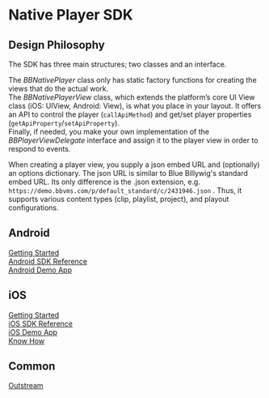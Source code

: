 # Native Player SDK

## Design Philosophy

The SDK has three main structures; two classes and an interface.  

The *BBNativePlayer* class only has static factory functions for creating the views that do the actual work.  
The *BBNativePlayerView* class, which extends the platform’s core UI View class (iOS: UIView, Android: View), is what you place in your layout. 
It offers an API to control the player (`callApiMethod`) and get/set player properties (`getApiProperty`/`setApiProperty`).  
Finally, if needed, you make your own implementation of the 
*BBPlayerViewDelegate* interface and assign it to the player view in order to respond to events.  

When creating a player view, you supply a json embed URL and (optionally) an options dictionary. The json URL is similar to Blue Billywig's standard embed URL. Its only difference is the .json extension, e.g. `https://demo.bbvms.com/p/default_standard/c/2431946.json` . Thus, it supports various content types (clip, playlist, project), and playout configurations.

## Android

[Getting Started](/bbnativeplayersdk/android_documentation/Getting%20Started/GettingStarted.html "Android Getting Started")  
[Android SDK Reference](/bbnativeplayersdk/android/latest "Android SDK Reference")  
[Android Demo App](https://github.com/bluebillywig/bbnativeplayersdk-demo "Android Demo App")  

## iOS

[Getting Started](/bbnativeplayersdk/ios_documentation/Getting%20Started/GettingStarted.html "iOS Getting Started")  
[iOS SDK Reference](/bbnativeplayersdk/ios/latest "iOS SDK Reference")  
[iOS Demo App](https://github.com/bluebillywig/bbnativeplayerkit-demo "iOS Demo App")  
[Know How](https://github.com/bluebillywig/bbnativeplayerkit-demo/tree/master/Documentation/Know%20How "special topics")

## Common

[Outstream](./common_documentation/Outstream/Outstream.md "Outstream")  
